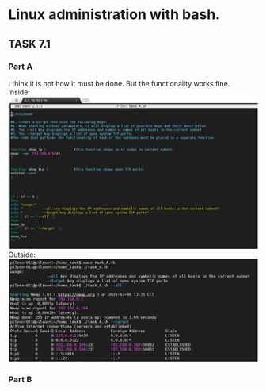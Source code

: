 # Linux administration with bash.
## TASK 7.1

### Part A

I think it is not how it must be done. But the functionality works fine.</br>
Inside:
![7.1.1](./images/7.1.1.jpg)</br>
Outside:
![7.1.2](./images/7.1.2.jpg)</br>

### Part B
